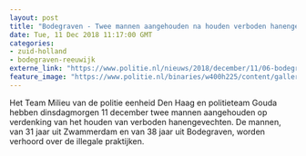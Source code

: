 ```yaml
---
layout: post
title: "Bodegraven - Twee mannen aangehouden na houden verboden hanengevechten"
date: Tue, 11 Dec 2018 11:17:00 GMT
categories: 
- zuid-holland 
- bodegraven-reeuwijk 
externe_link: "https://www.politie.nl/nieuws/2018/december/11/06-bodegraven-twee-mannen-aangehouden-na-houden-verboden-hanengevechten.html"
feature_image: "https://www.politie.nl/binaries/w400h225/content/gallery/politie/nieuws/2018/december/06-dh/haan-in-hok.jpg"
---
```


Het Team Milieu van de politie eenheid Den Haag en politieteam Gouda hebben dinsdagmorgen 11 december twee mannen aangehouden op verdenking van het houden van verboden hanengevechten. De mannen, van 31 jaar uit Zwammerdam en van 38 jaar uit Bodegraven, worden verhoord over de illegale praktijken.
